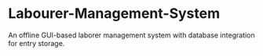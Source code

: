 # Labourer-Management-System
An offline GUI-based laborer management system with database integration for entry storage. 
